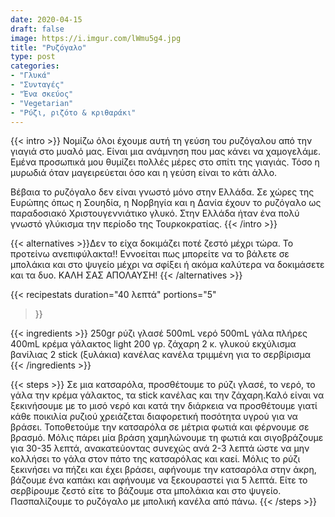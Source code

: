 ```yaml
---
date: 2020-04-15
draft: false
image: https://i.imgur.com/lWmu5g4.jpg
title: "Ρυζόγαλο"
type: post
categories:
- "Γλυκά"
- "Συνταγές"
- "Ένα σκεύος"
- "Vegetarian"
- "Ρύζι, ριζότο & κριθαράκι"
---
```


{{< intro >}}
Νομίζω όλοι έχουμε αυτή τη γεύση του ρυζόγαλου από την γιαγιά στο μυαλό μας. Είναι μια ανάμνηση που μας κάνει να χαμογελάμε. Εμένα προσωπικά μου θυμίζει πολλές μέρες στο σπίτι της γιαγιάς. Τόσο η μυρωδιά όταν μαγειρεύεται όσο και η γεύση είναι το κάτι άλλο.

Βέβαια το ρυζόγαλο δεν είναι γνωστό μόνο στην Ελλάδα. Σε χώρες της Ευρώπης όπως η Σουηδία, η Νορβηγία και η Δανία έχουν το ρυζόγαλο ως παραδοσιακό Χριστουγεννιάτικο γλυκό. Στην Ελλάδα ήταν ένα πολύ γνωστό γλύκισμα την περίοδο της Τουρκοκρατίας.
{{< /intro >}}

{{< alternatives >}}Δεν το είχα δοκιμάζει ποτέ ζεστό μέχρι τώρα. Το προτείνω ανεπιφύλακτα!! Εννοείται πως μπορείτε να το βάλετε σε μπολάκια και στο ψυγείο μέχρι να σφίξει ή ακόμα καλύτερα να δοκιμάσετε και τα δυο. ΚΑΛΗ ΣΑΣ ΑΠΟΛΑΥΣΗ!
{{< /alternatives >}}

{{< recipestats 
    duration="40 λεπτά"
    portions="5"
>}}

{{< ingredients >}} 
250gr ρύζι γλασέ
500mL νερό
500mL γάλα πλήρες
400mL κρέμα γάλακτος light
200 γρ. ζάχαρη
2 κ. γλυκού εκχύλισμα βανίλιας
2 stick (ξυλάκια) κανέλας
κανέλα τριμμένη για το σερβίρισμα
{{< /ingredients >}}

{{< steps >}}
Σε μια κατσαρόλα, προσθέτουμε το ρύζι γλασέ, το νερό, το γάλα την κρέμα γάλακτος, τα stick κανέλας και την ζάχαρη.Καλό είναι να ξεκινήσουμε με το μισό νερό και κατά την διάρκεια να προσθέτουμε γιατί κάθε ποικιλία ρυζιού χρειάζεται διαφορετική ποσότητα υγρού για να βράσει.
Τοποθετούμε την κατσαρόλα σε μέτρια φωτιά και φέρνουμε σε βρασμό.
Μόλις πάρει μία βράση χαμηλώνουμε τη φωτιά και σιγοβράζουμε για 30-35 λεπτά, ανακατεύοντας συνεχώς ανά 2-3 λεπτά ώστε να μην κολλήσει το γάλα στον πάτο της κατσαρόλας και καεί.
Μόλις το ρύζι ξεκινήσει να πήζει και έχει βράσει, αφήνουμε την κατσαρόλα στην άκρη, βάζουμε ένα καπάκι και αφήνουμε να ξεκουραστεί για 5 λεπτά.
Είτε το σερβίρουμε ζεστό είτε το βάζουμε στα μπολάκια και στο ψυγείο.
Πασπαλίζουμε το ρυζόγαλο με μπολική κανέλα από πάνω.
{{< /steps >}}